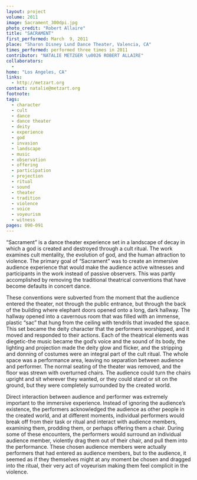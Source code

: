 ```yaml
---
layout: project
volume: 2011
image: Sacrament_300dpi.jpg
photo_credit: "Robert Allaire"
title: "SACRAMENT"
first_performed: March  9, 2011
place: "Sharon Disney Lund Dance Theater, Valencia, CA"
times_performed: performed three times in 2011
contributor: "NATALIE METZGER \u0026 ROBERT ALLAIRE"
collaborators: 
  - 
home: "Los Angeles, CA"
links: 
  - http://metzart.org
contact: natalie@metzart.org
footnote: 
tags: 
  - character
  - cult
  - dance
  - dance theater
  - deity
  - experience
  - god
  - invasion
  - landscape
  - music
  - observation
  - offering
  - participation
  - projection
  - ritual
  - sound
  - theater
  - tradition
  - violence
  - voice
  - voyeurism
  - witness
pages: 090-091
---
```


“Sacrament” is a dance theater experience set in a landscape of decay in which a god is created and destroyed through a cult ritual. The work examines cult mentality, the evolution of god, and the human attraction to violence. The primary goal of “Sacrament” was to create an immersive audience experience that would make the audience active witnesses and participants in the work instead of passive observers. This was partly accomplished by removing the traditional theatrical conventions that have become defaults in concert dance. 

These conventions were subverted from the moment that the audience entered the theater, not through the public entrance, but through the back of the building where elephant doors opened onto a long, dark hallway. The hallway opened into a cavernous room that was filled with an immense, plastic “sac” that hung from the ceiling with tendrils that invaded the space. This set became the deity character that the performers worshipped, and it moved and responded to their actions. Each of the theatrical elements was diegetic-the music became the god’s voice and the sound of its body, the lighting and projection made the deity glow and flicker, and the stripping and donning of costumes were an integral part of the cult ritual. The whole space was a performance area, leaving no separation between audience and performer. The normal seating of the theater was removed, and the floor was strewn with overturned chairs. The audience could turn the chairs upright and sit wherever they wanted, or they could stand or sit on the ground, but they were completely surrounded by the created world. 

Direct interaction between audience and performer was extremely important to the immersive experience. Instead of ignoring the audience’s existence, the performers acknowledged the audience as other people in the created world, and at different moments, individual performers would break off from their task or ritual and interact with audience members, examining them, prodding them, or perhaps offering them a chair. During some of these encounters, the performers would surround an individual audience member, violently drag them out of their chair, and pull them into the performance. These chosen audience members were actually performers that had entered as audience members, but to the audience, it seemed as if they themselves might at any moment be chosen and dragged into the ritual, their very act of voyeurism making them feel complicit in the violence.
